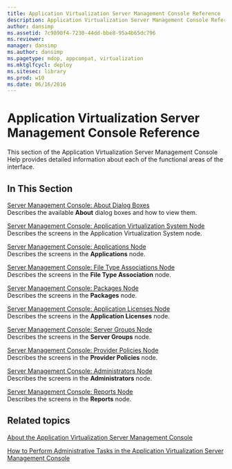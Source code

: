 ```yaml
---
title: Application Virtualization Server Management Console Reference
description: Application Virtualization Server Management Console Reference
author: dansimp
ms.assetid: 7c9890f4-7230-44dd-bbe8-95a4b65dc796
ms.reviewer: 
manager: dansimp
ms.author: dansimp
ms.pagetype: mdop, appcompat, virtualization
ms.mktglfcycl: deploy
ms.sitesec: library
ms.prod: w10
ms.date: 06/16/2016
---
```



# Application Virtualization Server Management Console Reference


This section of the Application Virtualization Server Management Console Help provides detailed information about each of the functional areas of the interface.

## In This Section


<a href="" id="server-management-console--about-dialog-boxes"></a>[Server Management Console: About Dialog Boxes](server-management-console-about-dialog-boxes.md)  
Describes the available **About** dialog boxes and how to view them.

<a href="" id="server-management-console--application-virtualization-system-node"></a>[Server Management Console: Application Virtualization System Node](server-management-console-application-virtualization-system-node.md)  
Describes the screens in the Application Virtualization System node.

<a href="" id="server-management-console--applications-node"></a>[Server Management Console: Applications Node](server-management-console-applications-node.md)  
Describes the screens in the **Applications** node.

<a href="" id="server-management-console--file-type-associations-node"></a>[Server Management Console: File Type Associations Node](server-management-console-file-type-associations-node.md)  
Describes the screens in the **File Type Association** node.

<a href="" id="server-management-console--packages-node"></a>[Server Management Console: Packages Node](server-management-console-packages-node.md)  
Describes the screens in the **Packages** node.

<a href="" id="server-management-console--application-licenses-node"></a>[Server Management Console: Application Licenses Node](server-management-console-application-licenses-node.md)  
Describes the screens in the **Application Licenses** node.

<a href="" id="server-management-console--server-groups-node"></a>[Server Management Console: Server Groups Node](server-management-console-server-groups-node.md)  
Describes the screens in the **Server Groups** node.

<a href="" id="server-management-console--provider-policies-node"></a>[Server Management Console: Provider Policies Node](server-management-console-provider-policies-node.md)  
Describes the screens in the **Provider Policies** node.

<a href="" id="server-management-console--administrators-node"></a>[Server Management Console: Administrators Node](server-management-console-administrators-node.md)  
Describes the screens in the **Administrators** node.

<a href="" id="server-management-console--reports-node"></a>[Server Management Console: Reports Node](server-management-console-reports-node.md)  
Describes the screens in the **Reports** node.

## Related topics


[About the Application Virtualization Server Management Console](about-the-application-virtualization-server-management-console.md)

[How to Perform Administrative Tasks in the Application Virtualization Server Management Console](how-to-perform-administrative-tasks-in-the-application-virtualization-server-management-console.md)

 

 





